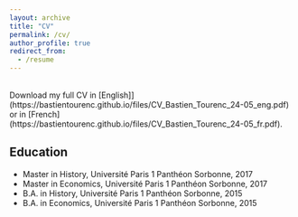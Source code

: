 ```yaml
---
layout: archive
title: "CV"
permalink: /cv/
author_profile: true
redirect_from:
  - /resume
---
```


<br>
Download my full CV in [English]](https://bastientourenc.github.io/files/CV_Bastien_Tourenc_24-05_eng.pdf) or in [French](https://bastientourenc.github.io/files/CV_Bastien_Tourenc_24-05_fr.pdf).


## Education

* Master in History, Université Paris 1 Panthéon Sorbonne, 2017
* Master in Economics, Université Paris 1 Panthéon Sorbonne, 2017
* B.A. in History, Université Paris 1 Panthéon Sorbonne, 2015
* B.A. in Economics, Université Paris 1 Panthéon Sorbonne, 2015
